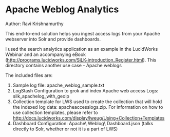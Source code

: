Apache Weblog Analytics
=======================

Author: Ravi Krishnamurthy

This end-to-end solution helps you ingest access logs from your Apache webserver into Solr and provide dashboards. 

I used the search analytics application as an example in the LucidWorks Webinar and an accompanying eBook (http://programs.lucidworks.com/SiLK-introduction_Register.html). This directory contains another use case - Apache weblogs


The included files are:

1. Sample log file: apache\_weblog\_sample.txt
2. LogStash Configuration to grok and index Apache web access Logs: silk\_apachelog\_with\_geoip
3. Collection template for LWS used to create the collection that will hold the indexed log data: apacheaccesslogs.zip. For information on how to use collection templates, please refer to http://docs.lucidworks.com/display/lweug/Using+Collection+Templates
4. Dashboard Configuration: Apache\ Weblog\ Dashboard.json (talks directly to Solr, whether or not it is a part of LWS)



